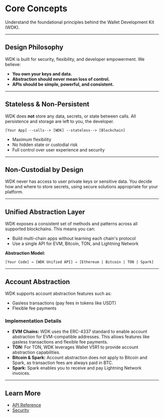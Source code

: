 # Core Concepts

Understand the foundational principles behind the Wallet Development Kit (WDK).

---

## Design Philosophy
WDK is built for security, flexibility, and developer empowerment. We believe:
- **You own your keys and data.**
- **Abstraction should never mean loss of control.**
- **APIs should be simple, powerful, and consistent.**

---

## Stateless & Non-Persistent
WDK does **not** store any data, secrets, or state between calls. All persistence and storage are left to you, the developer.

```
[Your App] --calls--> [WDK] --stateless--> [Blockchain]
```

- Maximum flexibility
- No hidden state or custodial risk
- Full control over user experience and security

---

## Non-Custodial by Design
WDK never has access to user private keys or sensitive data. You decide how and where to store secrets, using secure solutions appropriate for your platform.

---

## Unified Abstraction Layer
WDK exposes a consistent set of methods and patterns across all supported blockchains. This means you can:
- Build multi-chain apps without learning each chain's protocol
- Use a single API for EVM, Bitcoin, TON, and Lightning Network

**Abstraction Model:**
```
[Your Code] → [WDK Unified API] → [Ethereum | Bitcoin | TON | Spark]
```

---

## Account Abstraction
WDK supports account abstraction features such as:
- Gasless transactions (pay fees in tokens like USDT)
- Flexible fee payments

### Implementation Details

- **EVM Chains:** WDK uses the ERC-4337 standard to enable account abstraction for EVM-compatible addresses. This allows features like gasless transactions and flexible fee payments.
- **TON:** For TON, WDK leverages Wallet V5R1 to provide account abstraction capabilities.
- **Bitcoin & Spark:** Account abstraction does not apply to Bitcoin and Spark, as transaction fees are always paid in BTC.
- **Spark:** Spark enables you to receive and pay Lightning Network invoices.

---

## Learn More
- [API Reference](api-reference.md)
- [Security](security.md) 
